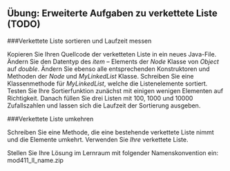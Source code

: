 ## Übung: Erweiterte Aufgaben zu verkettete Liste (TODO)

###Verkettete Liste sortieren und Laufzeit messen

Kopieren Sie Ihren Quellcode der verketteten Liste in ein neues
Java-File. Ändern Sie den Datentyp des *item* – Elements der *Node*
Klasse von *Object* auf *double*. Ändern Sie ebenso alle entsprechenden
Konstruktoren und Methoden der *Node* und *MyLinkedList* Klasse.
Schreiben Sie eine Klassenmethode für *MyLinkedList*, welche die
Listenelemente sortiert. Testen Sie Ihre Sortierfunktion zunächst mit
einigen wenigen Elementen auf Richtigkeit. Danach füllen Sie drei Listen
mit 100, 1000 und 10000 Zufallszahlen und lassen sich die Laufzeit der
Sortierung ausgeben.

###Verkettete Liste umkehren

Schreiben Sie eine Methode, die eine bestehende verkettete Liste nimmt
und die Elemente umkehrt. Verwenden Sie *Ihre* verkettete Liste.

Stellen Sie Ihre Lösung im Lernraum mit folgender Namenskonvention ein:
mod411\_ll\_name.zip
